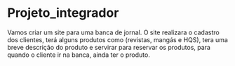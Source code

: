 # Projeto_integrador

Vamos criar um site para uma banca de jornal. O site realizara o cadastro dos clientes, terá alguns produtos como (revistas, mangás e HQS), tera uma breve descrição do produto e servirar para reservar os produtos, para quando o cliente ir na banca, ainda ter o produto.
